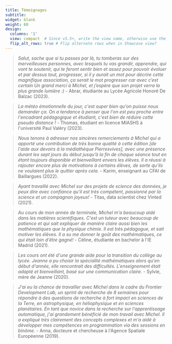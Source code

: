 ```yaml
---
title: Témoignages
subtitle:
widget: blank
weight: 60
design:
  columns: '1'
  view: compact  # Since v5.5+, write the view name, otherwise use the view ID above
  flip_alt_rows: true # Flip alternate rows when in Showcase view?
---
```


> _Salut, sache que si tu passes par là, tu tomberas sur des merveilleuses personnes, avec lesquels tu vas grandir, apprendre, qui vont te soutenir, qui te feront sentir bien et assez pour pouvoir évoluer et par dessus tout, progresser, si il y aurait un mot pour décrire cette magnifique association, ça serait le mot progresser car avec c’est certain
Un grand merci à Michel, et j’espère que son projet verra la plus grande lumière :)_ - Abrar, étudiante au Lycée Agricole Honoré De Balzac (2023).

> _La météo émotionnelle du jour, c'est super bien qu'on puisse nous demander ça. On a tendance à penser que l'on est peu proche entre l'encadrant pédagogique et étudiant, c'est bien de réduire cette pseudo distance !_ - Thomas, étudiant en licence MIASHS à l'université Paul Valéry (2023).

> _Nous tenons à adresser nos sincères remerciements à Michel qui a apporté une contribution de très bonne qualité à cette édition [de l'aide aux devoirs à la médiathèque Pierresvives], avec une présence durant les sept jours du début jusqu’à la fin de chaque séance tout en étant toujours disponible et bienveillant envers les élèves. Il a réussi à rajouter encore plus de motivations à certains élèves, de sorte qu’ils ne voulaient plus le quitter après cela._ - Karim, enseignant au CFAI de Baillargues (2022).

> _Ayant travaillé avec Michel sur des projets de science des données, je peux dire avec confiance qu'il est très compétent, passionné par la science et un compagnon joyeux!_ - Titas, data scientist chez Vinted (2021).

> _Au cours de mon année de terminale, Michel m'a beaucoup aidé dans les matières scientifiques. C'est un tuteur avec beaucoup de patience et qui sait expliquer de manière claire aussi bien les mathématiques que la physique chimie. Il est très pédagogue, et sait motiver les élèves. Il a su me donner le goût des mathématiques, ce qui était loin d'être gagné!_ - Céline, étudiante en bachelor à l'IE Madrid (2021).

> _Les cours ont été d'une grande aide pour la transition du collège au lycée. Jeanne a pu choisir la spécialité mathématiques alors qu'en début d'année, elle rencontrait des difficultés. L'enseignement était adapté et bienveillant, basé sur une communication claire._ - Sylvie, mère de Jeanne (2020).

> _J'ai eu la chance de travailler avec Michel dans le cadre du Frontier Development Lab, un sprint de recherche de 8 semaines pour répondre à des questions de recherche à fort impact en sciences de la Terre, en astrophysique, en héliophysique et en sciences planétaires. En tant que novice dans la recherche sur l'apprentissage automatique, j'ai grandement bénéficié de mon travail avec Michel. Il a expliqué très clairement des concepts complexes et m'a aidé à développer mes compétences en programmation via des sessions en binôme._ - Anna, docteure et chercheuse à l'Agence Spatiale Européenne (2019).
